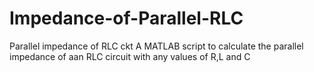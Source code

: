 # Impedance-of-Parallel-RLC
Parallel impedance of RLC ckt
A MATLAB script to calculate the parallel impedance of aan RLC circuit with any values of R,L and C

